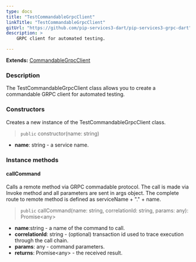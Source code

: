 ```yaml
---
type: docs
title: "TestCommandableGrpcClient"
linkTitle: "TestCommandableGrpcClient"
gitUrl: "https://github.com/pip-services3-dart/pip-services3-grpc-dart"
description: > 
    GRPC client for automated testing.

---
```


**Extends:** [CommandableGrpcClient](../commandable_grpc_client)


### Description

The TestCommandableGrpcClient class allows you to create a commandable GRPC client for automated testing.

### Constructors
Creates a new instance of the TestCommandableGrpcClient class.

> `public` constructor(name: string)

- **name**: string - a service name. 


### Instance methods

#### callCommand
Calls a remote method via GRPC commadable protocol.
The call is made via Invoke method and all parameters are sent in args object.
The complete route to remote method is defined as serviceName + "." + name.

> `public` callCommand(name: string, correlationId: string, params: any): Promise\<any\>

- **name**:string - a name of the command to call. 
- **correlationId**: string - (optional) transaction id used to trace execution through the call chain.
- **params**: any - command parameters.
- **returns**: Promise\<any\> - the received result.

